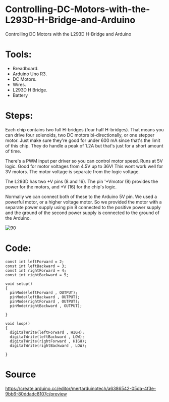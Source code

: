 # Controlling-DC-Motors-with-the-L293D-H-Bridge-and-Arduino
Controlling DC Motors with the L293D H-Bridge and Arduino

# Tools:

* Breadboard.
* Arduino Uno R3.
* DC Motors.
* Wires.
* L293D H Bridge.
* Battery


# Steps:

Each chip contains two full H-bridges (four half H-bridges). That means you can drive four solenoids, two DC motors bi-directionally, or one stepper motor. Just make sure they're good for under 600 mA since that's the limit of this chip. They do handle a peak of 1.2A but that's just for a short amount of time. 

There's a PWM input per driver so you can control motor speed. Runs at 5V logic. Good for motor voltages from 4.5V up to 36V! This wont work well for 3V motors. The motor voltage is separate from the logic voltage.

The L293D has two +V pins (8 and 16). The pin '+Vmotor (8) provides the power for the motors, and +V (16) for the chip's logic. 

Normally we can connect both of these to the Arduino 5V pin. We used a powerful motor, or a higher voltage motor. So we provided the motor with a separate power supply using pin 8 connected to the positive power supply and the ground of the second power supply is connected to the ground of the Arduino.

![90](https://user-images.githubusercontent.com/86341464/127260627-1021a032-c04e-48d4-8c5a-ce18632021c4.PNG)


# Code:
```
const int leftForward = 2;
const int leftBackward = 3;
const int rightForward = 4;
const int rightBackward = 5;

void setup() 
{
  pinMode(leftForward , OUTPUT);
  pinMode(leftBackward , OUTPUT);
  pinMode(rightForward , OUTPUT);
  pinMode(rightBackward , OUTPUT);

}

void loop()
{
  digitalWrite(leftForward , HIGH);
  digitalWrite(leftBackward , LOW);
  digitalWrite(rightForward , HIGH);
  digitalWrite(rightBackward , LOW);
 
}
```
# Source
https://create.arduino.cc/editor/mertarduinotech/a6386542-05da-4f3e-9bb6-80ddadc8107c/preview
